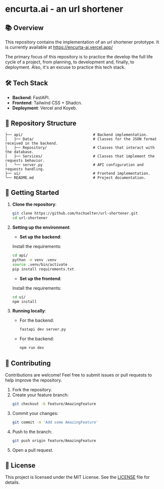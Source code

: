 # encurta.ai - an url shortener

## 📚 Overview

This repository contains the implementation of an url shortener prototype. It is currently available at https://encurta-ai.vercel.app/ 

The primary focus of this repository is to practice the develop the full life cycle of a project, from planning, to development and, finally, to deployment. Also, it's an excuse to practice this tech stack.

## 🛠️ Tech Stack

- **Backend**: FastAPI.
- **Frontend**: Tailwind CSS + Shadcn.
- **Deployment**: Vercel and Koyeb.

## 📂 Repository Structure

```
├── api/                                # Backend implementation.
│   ├── Data/                           # Classes for the JSON format received in the backend.
│   ├── Repository/                     # Classes that interact with the database.
│   ├── Services/                       # Classes that implement the requests behavior. 
│   └── server.py                       # API configuration and requests handling.
├── ui/                                 # Frontend implementation.
└── README.md                           # Project documentation.
```

## 🚀 Getting Started

1. **Clone the repository**:
   ```bash
   git clone https://github.com/hschuelter/url-shortener.git
   cd url-shortener
   ```

2. **Setting up the environment**:
   - **Set up the backend**:
   
   Install the requirements:
    ```bash
    cd api/
    python -m venv .venv
    source .venv/bin/activate
    pip install requirements.txt
   ```

   - **Set up the frontend**:
   
    Install the requirements:
    ```bash
    cd ui/
    npm install
    ```

3. **Running locally**:
   - For the backend:
     ```bash
     fastapi dev server.py 
     ```
   - For the backend:
     ```bash
     npm run dev
     ```

## 🤝 Contributing

Contributions are welcome! Feel free to submit issues or pull requests to help improve the repository.

1. Fork the repository.
2. Create your feature branch:
   ```bash
   git checkout -b feature/AmazingFeature
   ```
3. Commit your changes:
   ```bash
   git commit -m 'Add some AmazingFeature'
   ```
4. Push to the branch:
   ```bash
   git push origin feature/AmazingFeature
   ```
5. Open a pull request.

## 📄 License

This project is licensed under the MIT License. See the [LICENSE](LICENSE) file for details.